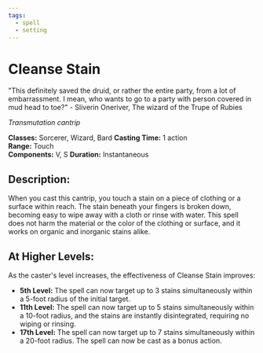 ```yaml
---
tags:
  - spell
  - setting
---
```

# Cleanse Stain

"This definitely saved the druid, or rather the entire party, from a lot of embarrassment. I mean, who wants to go to a party with person covered in mud head to toe?" - Sliverin Oneriver, The wizard of the Trupe of Rubies 

*Transmutation cantrip*

**Classes:** Sorcerer, Wizard, Bard 
**Casting Time:** 1 action  
**Range:** Touch  
**Components:** V, S 
**Duration:** Instantaneous 

## Description:
When you cast this cantrip, you touch a stain on a piece of clothing or a surface within reach. The stain beneath your fingers is broken down, becoming easy to wipe away with a cloth or rinse with water. This spell does not harm the material or the color of the clothing or surface, and it works on organic and inorganic stains alike.

## At Higher Levels:
As the caster's level increases, the effectiveness of Cleanse Stain improves:

- **5th Level:** The spell can now target up to 3 stains simultaneously within a 5-foot radius of the initial target.
- **11th Level:** The spell can now target up to 5 stains simultaneously within a 10-foot radius, and the stains are instantly disintegrated, requiring no wiping or rinsing.
- **17th Level:** The spell can now target up to 7 stains simultaneously within a 20-foot radius. The spell can now be cast as a bonus action.